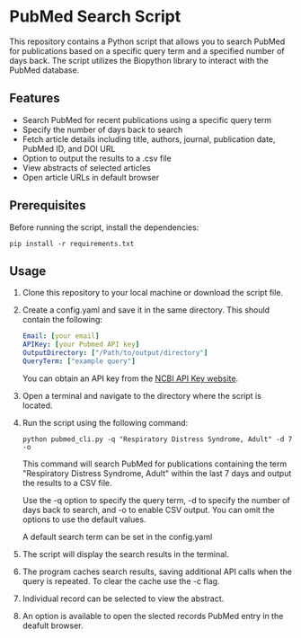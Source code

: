 # PubMed Search Script

This repository contains a Python script that allows you to search PubMed for publications based on a specific query term and a specified number of days back. The script utilizes the Biopython library to interact with the PubMed database.

## Features

- Search PubMed for recent publications using a specific query term
- Specify the number of days back to search
- Fetch article details including title, authors, journal, publication date, PubMed ID, and DOI URL
- Option to output the results to a .csv file
- View abstracts of selected articles
- Open article URLs in default browser

## Prerequisites

Before running the script, install the dependencies:

```
pip install -r requirements.txt
```

## Usage

1. Clone this repository to your local machine or download the script file.
2. Create a config.yaml and save it in the same directory. This should contain the following:

   ```yaml
   Email: [your email]
   APIKey: [your Pubmed API key]
   OutputDirectory: ["/Path/to/output/directory"]
   QueryTerm: ["example query"]
   ```
   You can obtain an API key from the [NCBI API Key website](https://ncbiinsights.ncbi.nlm.nih.gov/2017/11/02/new-api-keys-for-the-e-utilities/).
6. Open a terminal and navigate to the directory where the script is located.
7. Run the script using the following command:

   ```shell
   python pubmed_cli.py -q "Respiratory Distress Syndrome, Adult" -d 7 -o
   ```
   This command will search PubMed for publications containing the term "Respiratory Distress Syndrome, Adult" within the last 7 days and output the results to a CSV file.

   Use the -q option to specify the query term, -d to specify the number of days back to search, and -o to enable CSV output. You can omit the options to use the default values.

   A default search term can be set in the config.yaml
9. The script will display the search results in the terminal. 
10. The program caches search results, saving additional API calls when the query is repeated. To clear the cache use the -c flag.
11. Individual record can be selected to view the abstract.
12. An option is available to open the slected records PubMed entry in the deafult browser.
